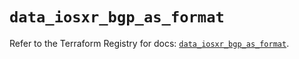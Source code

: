 # `data_iosxr_bgp_as_format`

Refer to the Terraform Registry for docs: [`data_iosxr_bgp_as_format`](https://registry.terraform.io/providers/ciscodevnet/iosxr/0.6.0/docs/data-sources/bgp_as_format).
